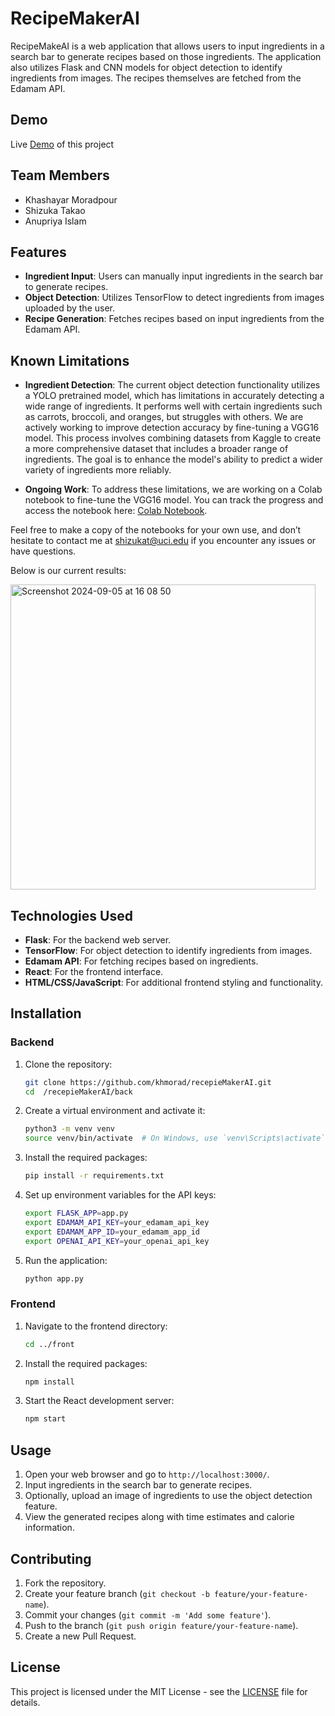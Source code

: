 # RecipeMakerAI

RecipeMakeAI is a web application that allows users to input ingredients in a search bar to generate recipes based on those ingredients. The application also utilizes Flask and CNN models for object detection to identify ingredients from images. The recipes themselves are fetched from the Edamam API.

## Demo

Live [Demo](https://youtu.be/erw31rS5tag) of this project

## Team Members
- Khashayar Moradpour
- Shizuka Takao
- Anupriya Islam

## Features
- **Ingredient Input**: Users can manually input ingredients in the search bar to generate recipes.
- **Object Detection**: Utilizes TensorFlow to detect ingredients from images uploaded by the user.
- **Recipe Generation**: Fetches recipes based on input ingredients from the Edamam API.

## Known Limitations

- **Ingredient Detection**: The current object detection functionality utilizes a YOLO pretrained model, which has limitations in accurately detecting a wide range of ingredients. It performs well with certain ingredients such as carrots, broccoli, and oranges, but struggles with others. We are actively working to improve detection accuracy by fine-tuning a VGG16 model. This process involves combining datasets from Kaggle to create a more comprehensive dataset that includes a broader range of ingredients. The goal is to enhance the model's ability to predict a wider variety of ingredients more reliably.

- **Ongoing Work**: To address these limitations, we are working on a Colab notebook to fine-tune the VGG16 model. You can track the progress and access the notebook here: [Colab Notebook](https://colab.research.google.com/drive/1bT40bcBfwCy1rbB_OFP9M0LJhLYyjVtE?usp=sharing). 

Feel free to make a copy of the notebooks for your own use, and don’t hesitate to contact me at shizukat@uci.edu if you encounter any issues or have questions.

Below is our current results:

<img width="488" alt="Screenshot 2024-09-05 at 16 08 50" src="https://github.com/user-attachments/assets/2c733b7f-31ea-485a-99c7-85ce0542077c">


## Technologies Used
- **Flask**: For the backend web server.
- **TensorFlow**: For object detection to identify ingredients from images.
- **Edamam API**: For fetching recipes based on ingredients.
- **React**: For the frontend interface.
- **HTML/CSS/JavaScript**: For additional frontend styling and functionality.

## Installation

### Backend

1. Clone the repository:
    ```bash
    git clone https://github.com/khmorad/recepieMakerAI.git
    cd  /recepieMakerAI/back
    ```

2. Create a virtual environment and activate it:
    ```bash
    python3 -m venv venv
    source venv/bin/activate  # On Windows, use `venv\Scripts\activate`
    ```

3. Install the required packages:
    ```bash
    pip install -r requirements.txt
    ```

4. Set up environment variables for the API keys:
    ```bash
    export FLASK_APP=app.py
    export EDAMAM_API_KEY=your_edamam_api_key
    export EDAMAM_APP_ID=your_edamam_app_id
    export OPENAI_API_KEY=your_openai_api_key
    ```

5. Run the application:
    ```bash
    python app.py 
    ```

### Frontend

1. Navigate to the frontend directory:
    ```bash
    cd ../front
    ```

2. Install the required packages:
    ```bash
    npm install
    ```

3. Start the React development server:
    ```bash
    npm start
    ```

## Usage

1. Open your web browser and go to `http://localhost:3000/`.
2. Input ingredients in the search bar to generate recipes.
3. Optionally, upload an image of ingredients to use the object detection feature.
4. View the generated recipes along with time estimates and calorie information.

## Contributing

1. Fork the repository.
2. Create your feature branch (`git checkout -b feature/your-feature-name`).
3. Commit your changes (`git commit -m 'Add some feature'`).
4. Push to the branch (`git push origin feature/your-feature-name`).
5. Create a new Pull Request.

## License

This project is licensed under the MIT License - see the [LICENSE](LICENSE) file for details.
